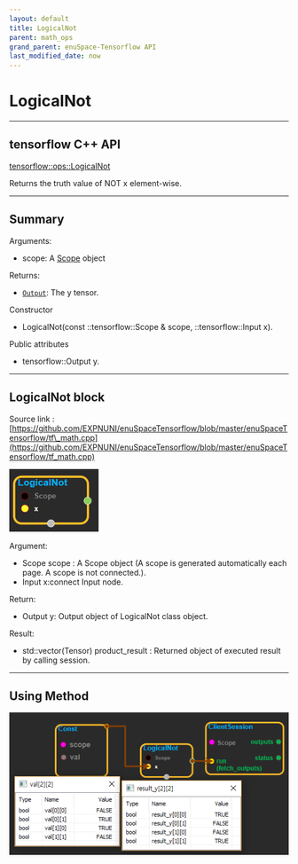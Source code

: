```yaml
--- 
layout: default 
title: LogicalNot 
parent: math_ops 
grand_parent: enuSpace-Tensorflow API 
last_modified_date: now 
--- 
```


# LogicalNot

---

## tensorflow C++ API

[tensorflow::ops::LogicalNot](https://www.tensorflow.org/api_docs/cc/class/tensorflow/ops/logical-not)

Returns the truth value of NOT x element-wise.

---

## Summary

Arguments:

* scope: A [Scope](https://www.tensorflow.org/api_docs/cc/class/tensorflow/scope.html#classtensorflow_1_1_scope) object

Returns:

* [`Output`](https://www.tensorflow.org/api_docs/cc/class/tensorflow/output.html#classtensorflow_1_1_output): The y tensor.

Constructor

* LogicalNot\(const ::tensorflow::Scope & scope,  ::tensorflow::Input x\).

Public attributes

* tensorflow::Output y.

---

## LogicalNot block

Source link : [https://github.com/EXPNUNI/enuSpaceTensorflow/blob/master/enuSpaceTensorflow/tf\_math.cpp](https://github.com/EXPNUNI/enuSpaceTensorflow/blob/master/enuSpaceTensorflow/tf_math.cpp)

![](./assets/math_LogicalNot_Symbol.png)

Argument:

* Scope scope : A Scope object \(A scope is generated automatically each page. A scope is not connected.\).
* Input x:connect  Input node.

Return:

* Output y: Output object of LogicalNot  class object.

Result:

* std::vector\(Tensor\) product\_result : Returned object of executed result by calling session.

---

## Using Method

![](./assets/math_LogicalNot_Method.png)

